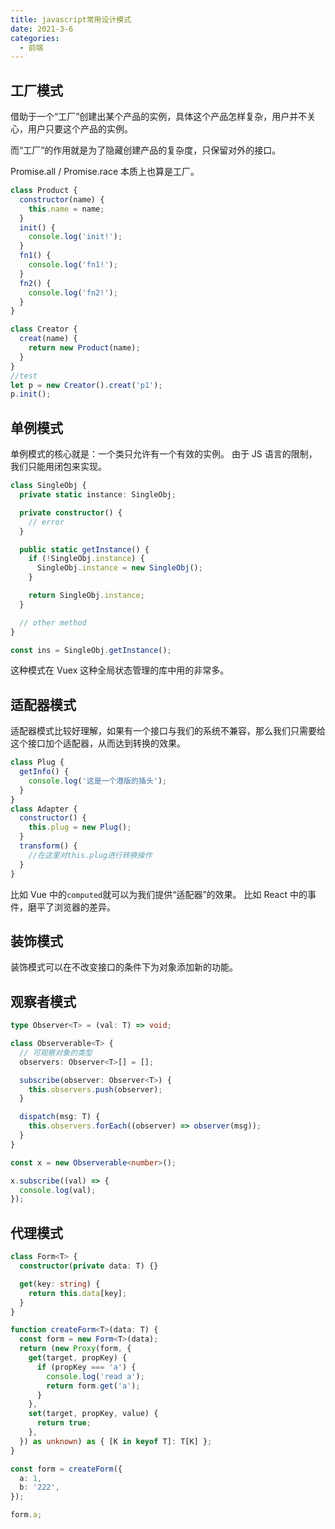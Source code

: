 ```yaml
---
title: javascript常用设计模式
date: 2021-3-6
categories:
  - 前端
---
```


## 工厂模式

借助于一个“工厂”创建出某个产品的实例，具体这个产品怎样复杂，用户并不关心，用户只要这个产品的实例。

而“工厂”的作用就是为了隐藏创建产品的复杂度，只保留对外的接口。

Promise.all / Promise.race 本质上也算是工厂。

```js
class Product {
  constructor(name) {
    this.name = name;
  }
  init() {
    console.log('init!');
  }
  fn1() {
    console.log('fn1!');
  }
  fn2() {
    console.log('fn2!');
  }
}

class Creator {
  creat(name) {
    return new Product(name);
  }
}
//test
let p = new Creator().creat('p1');
p.init();
```

## 单例模式

单例模式的核心就是：一个类只允许有一个有效的实例。
由于 JS 语言的限制，我们只能用闭包来实现。

```ts
class SingleObj {
  private static instance: SingleObj;

  private constructor() {
    // error
  }

  public static getInstance() {
    if (!SingleObj.instance) {
      SingleObj.instance = new SingleObj();
    }

    return SingleObj.instance;
  }

  // other method
}

const ins = SingleObj.getInstance();
```

这种模式在 Vuex 这种全局状态管理的库中用的非常多。

## 适配器模式

适配器模式比较好理解，如果有一个接口与我们的系统不兼容，那么我们只需要给这个接口加个适配器，从而达到转换的效果。

```js
class Plug {
  getInfo() {
    console.log('这是一个港版的插头');
  }
}
class Adapter {
  constructor() {
    this.plug = new Plug();
  }
  transform() {
    //在这里对this.plug进行转换操作
  }
}
```

比如 Vue 中的`computed`就可以为我们提供“适配器”的效果。
比如 React 中的事件，磨平了浏览器的差异。

## 装饰模式

装饰模式可以在不改变接口的条件下为对象添加新的功能。

## 观察者模式

```ts
type Observer<T> = (val: T) => void;

class Observerable<T> {
  // 可观察对象的类型
  observers: Observer<T>[] = [];

  subscribe(observer: Observer<T>) {
    this.observers.push(observer);
  }

  dispatch(msg: T) {
    this.observers.forEach((observer) => observer(msg));
  }
}

const x = new Observerable<number>();

x.subscribe((val) => {
  console.log(val);
});
```



## 代理模式

```ts
class Form<T> {
  constructor(private data: T) {}

  get(key: string) {
    return this.data[key];
  }
}

function createForm<T>(data: T) {
  const form = new Form<T>(data);
  return (new Proxy(form, {
    get(target, propKey) {
      if (propKey === 'a') {
        console.log('read a');
        return form.get('a');
      }
    },
    set(target, propKey, value) {
      return true;
    },
  }) as unknown) as { [K in keyof T]: T[K] };
}

const form = createForm({
  a: 1,
  b: '222',
});

form.a;
```
